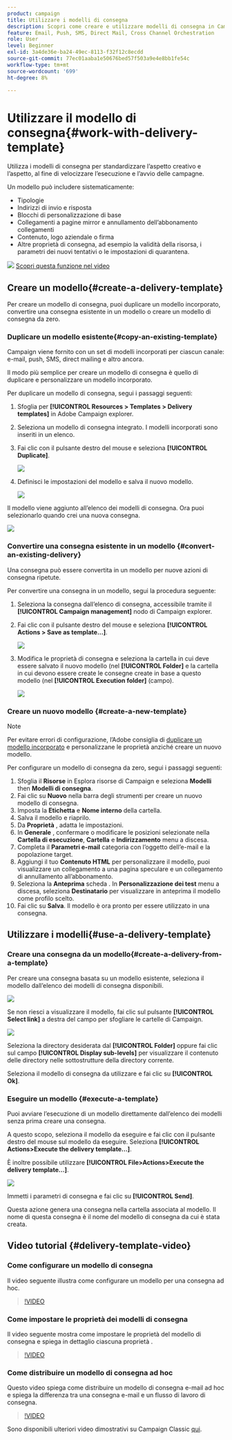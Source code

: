 ```yaml
---
product: campaign
title: Utilizzare i modelli di consegna
description: Scopri come creare e utilizzare modelli di consegna in Campaign
feature: Email, Push, SMS, Direct Mail, Cross Channel Orchestration
role: User
level: Beginner
exl-id: 3a4de36e-ba24-49ec-8113-f32f12c8ecdd
source-git-commit: 77ec01aaba1e50676bed57f503a9e4e8bb1fe54c
workflow-type: tm+mt
source-wordcount: '699'
ht-degree: 8%

---
```


# Utilizzare il modello di consegna{#work-with-delivery-template}

Utilizza i modelli di consegna per standardizzare l’aspetto creativo e l’aspetto, al fine di velocizzare l’esecuzione e l’avvio delle campagne.

Un modello può includere sistematicamente:

* Tipologie
* Indirizzi di invio e risposta
* Blocchi di personalizzazione di base
* Collegamenti a pagine mirror e annullamento dell’abbonamento collegamenti
* Contenuto, logo aziendale o firma
* Altre proprietà di consegna, ad esempio la validità della risorsa, i parametri dei nuovi tentativi o le impostazioni di quarantena.

![](assets/do-not-localize/how-to-video.png) [Scopri questa funzione nel video](#delivery-template-video)


## Creare un modello{#create-a-delivery-template}

Per creare un modello di consegna, puoi duplicare un modello incorporato, convertire una consegna esistente in un modello o creare un modello di consegna da zero.

### Duplicare un modello esistente{#copy-an-existing-template}

Campaign viene fornito con un set di modelli incorporati per ciascun canale: e-mail, push, SMS, direct mailing e altro ancora.

Il modo più semplice per creare un modello di consegna è quello di duplicare e personalizzare un modello incorporato.

Per duplicare un modello di consegna, segui i passaggi seguenti:

1. Sfoglia per **[!UICONTROL Resources > Templates > Delivery templates]** in Adobe Campaign explorer.
1. Seleziona un modello di consegna integrato. I modelli incorporati sono inseriti in un elenco.
1. Fai clic con il pulsante destro del mouse e seleziona **[!UICONTROL Duplicate]**.

   ![](assets/duplicate-built-in-template.png)

1. Definisci le impostazioni del modello e salva il nuovo modello.

   ![](assets/delivery-template-new.png)

Il modello viene aggiunto all’elenco dei modelli di consegna. Ora puoi selezionarlo quando crei una nuova consegna.

![](assets/select-the-new-template.png)

### Convertire una consegna esistente in un modello {#convert-an-existing-delivery}

Una consegna può essere convertita in un modello per nuove azioni di consegna ripetute.

Per convertire una consegna in un modello, segui la procedura seguente:

1. Seleziona la consegna dall’elenco di consegna, accessibile tramite il **[!UICONTROL Campaign management]** nodo di Campaign explorer.

1. Fai clic con il pulsante destro del mouse e seleziona **[!UICONTROL Actions > Save as template...]**.

   ![](assets/save-as-template.png)

1. Modifica le proprietà di consegna e seleziona la cartella in cui deve essere salvato il nuovo modello (nel **[!UICONTROL Folder]** e la cartella in cui devono essere create le consegne create in base a questo modello (nel **[!UICONTROL Execution folder]** (campo).

   ![](assets/template-select-folders.png)

### Creare un nuovo modello {#create-a-new-template}

>[!NOTE]
>
>Per evitare errori di configurazione, l’Adobe consiglia di [duplicare un modello incorporato](#copy-an-existing-template) e personalizzane le proprietà anziché creare un nuovo modello.

Per configurare un modello di consegna da zero, segui i passaggi seguenti:

1. Sfoglia il **Risorse** in Esplora risorse di Campaign e seleziona **Modelli** then **Modelli di consegna**.
1. Fai clic su **Nuovo** nella barra degli strumenti per creare un nuovo modello di consegna.
1. Imposta la **Etichetta** e **Nome interno** della cartella.
1. Salva il modello e riaprilo.
1. Da **Proprietà** , adatta le impostazioni.
1. In **Generale** , confermare o modificare le posizioni selezionate nella **Cartella di esecuzione**, **Cartella** e **Indirizzamento** menu a discesa.
1. Completa il **Parametri e-mail** categoria con l’oggetto dell’e-mail e la popolazione target.
1. Aggiungi il tuo **Contenuto HTML** per personalizzare il modello, puoi visualizzare un collegamento a una pagina speculare e un collegamento di annullamento all’abbonamento.
1. Seleziona la **Anteprima** scheda . In **Personalizzazione dei test** menu a discesa, seleziona **Destinatario** per visualizzare in anteprima il modello come profilo scelto.
1. Fai clic su **Salva**. Il modello è ora pronto per essere utilizzato in una consegna.


## Utilizzare i modelli{#use-a-delivery-template}

### Creare una consegna da un modello{#create-a-delivery-from-a-template}

Per creare una consegna basata su un modello esistente, seleziona il modello dall’elenco dei modelli di consegna disponibili.

![](assets/select-the-new-template.png)

Se non riesci a visualizzare il modello, fai clic sul pulsante **[!UICONTROL Select link]** a destra del campo per sfogliare le cartelle di Campaign.

![](assets/browse-templates.png)

Seleziona la directory desiderata dal **[!UICONTROL Folder]** oppure fai clic sul campo **[!UICONTROL Display sub-levels]** per visualizzare il contenuto delle directory nelle sottostrutture della directory corrente.

Seleziona il modello di consegna da utilizzare e fai clic su **[!UICONTROL Ok]**.

### Eseguire un modello {#execute-a-template}

Puoi avviare l’esecuzione di un modello direttamente dall’elenco dei modelli senza prima creare una consegna.

A questo scopo, seleziona il modello da eseguire e fai clic con il pulsante destro del mouse sul modello da eseguire. Seleziona **[!UICONTROL Actions>Execute the delivery template...]**.

È inoltre possibile utilizzare **[!UICONTROL File>Actions>Execute the delivery template...]**.

![](assets/execute-delivery-template.png)

Immetti i parametri di consegna e fai clic su **[!UICONTROL Send]**.

Questa azione genera una consegna nella cartella associata al modello. Il nome di questa consegna è il nome del modello di consegna da cui è stata creata.


## Video tutorial {#delivery-template-video}

### Come configurare un modello di consegna

Il video seguente illustra come configurare un modello per una consegna ad hoc.

>[!VIDEO](https://video.tv.adobe.com/v/342082?quality=12)

### Come impostare le proprietà dei modelli di consegna

Il video seguente mostra come impostare le proprietà del modello di consegna e spiega in dettaglio ciascuna proprietà .

>[!VIDEO](https://video.tv.adobe.com/v/338969?quality=12)

### Come distribuire un modello di consegna ad hoc

Questo video spiega come distribuire un modello di consegna e-mail ad hoc e spiega la differenza tra una consegna e-mail e un flusso di lavoro di consegna.

>[!VIDEO](https://video.tv.adobe.com/v/338965?quality=12)

Sono disponibili ulteriori video dimostrativi su Campaign Classic [qui](https://experienceleague.adobe.com/docs/campaign-classic-learn/tutorials/overview.html?lang=it).
